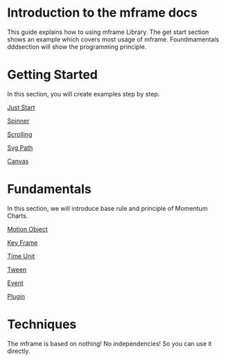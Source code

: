 # Introduction to the mframe docs

This guide explains how to using mframe Library. The get start section shows an example which covers most usage of mframe. Foundmamentals dddsection will show the programming principle. 

# Getting Started

In this section, you will create examples step by step.

[Just Start](./getting_started/just_start.md)

[Spinner](./getting_started/spinner.md)

[Scrolling](./getting_started/scrolling.md)

[Svg Path](./getting_started/svg_path.md)

[Canvas](./getting_started/canvas.md)

# Fundamentals

In this section, we will introduce base rule and principle of Momentum Charts. 

[Motion Object](./fundamentals/motion_ojbect.md)

[Key Frame](./fundamentals/key_frame.md)

[Time Unit](./fundamentals/time_unit.md)

[Tween](./fundamentals/tween.md)

[Event](./fundamentals/event.md)

[Plugin](./fundamentals/plugin.md)

# Techniques

The mframe is based on nothing! No independencies! So you can use it directly.

